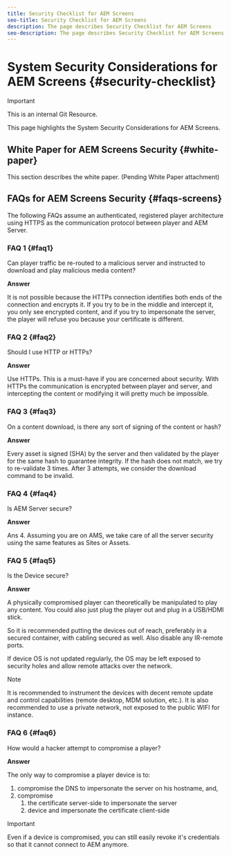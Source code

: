```yaml
---
title: Security Checklist for AEM Screens
seo-title: Security Checklist for AEM Screens
description: The page describes Security Checklist for AEM Screens
seo-description: The page describes Security Checklist for AEM Screens
---
```


# System Security Considerations for AEM Screens {#security-checklist}

>[!IMPORTANT]
>This is an internal Git Resource.

This page highlights the System Security Considerations for AEM Screens.


## White Paper for AEM Screens Security {#white-paper}

This section describes the white paper. (Pending White Paper attachment)


## FAQs for AEM Screens Security {#faqs-screens}

The following FAQs assume an authenticated, registered player architecture using HTTPS as the communication protocol between player and AEM Server.

### FAQ 1 {#faq1}

Can player traffic be re-routed to a malicious server and instructed to download and play malicious media content?

**Answer**

It is not possible because the HTTPs connection identifies both ends of the connection and encrypts it. If you try to be in the middle and intercept it, you only see encrypted content, and if you try to impersonate the server, the player will refuse you because your certificate is different.

  
### FAQ 2 {#faq2}

Should I use HTTP or HTTPs?

**Answer**

Use HTTPs. This is a must-have if you are concerned about security. With HTTPs the communication is encrypted between player and server, and intercepting the content or modifying it will pretty much be impossible.


### FAQ 3 {#faq3}

On a content download, is there any sort of signing of the content or hash?

**Answer**

Every asset is signed (SHA) by the server and then validated by the player for the same hash to guarantee integrity.
If the hash does not match, we try to re-validate 3 times. After 3 attempts, we consider the download command to be invalid.


### FAQ 4 {#faq4}

Is AEM Server secure?

**Answer**

Ans 4. Assuming you are on AMS, we take care of all the server security using the same features as Sites or Assets.


### FAQ 5 {#faq5}

Is the Device secure?

**Answer**

A physically compromised player can theoretically be manipulated to play any content. You could also just plug the player out and plug in a USB/HDMI stick.

So it is recommended putting the devices out of reach, preferably in a secured container, with cabling secured as well. Also disable any IR-remote ports.

If device OS is not updated regularly, the OS may be left exposed to security holes and allow remote attacks over the network.
>[!NOTE]
>It is recommended to instrument the devices with decent remote update and control capabilities (remote desktop, MDM solution, etc.). It is also recommended to use a private network, not exposed to the public WIFI for instance.

  
### FAQ 6 {#faq6}

How would a hacker attempt to compromise a player?

**Answer**

The only way to compromise a player device is to:

1. compromise the DNS to impersonate the server on his hostname, and, 
1. compromise 
   1. the certificate server-side to impersonate the server 
   1. device and impersonate the certificate client-side

>[!IMPORTANT]
>Even if a device is compromised, you can still easily revoke it's credentials so that it cannot connect to AEM anymore.





